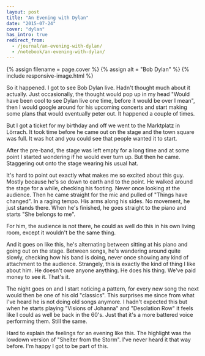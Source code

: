 ```yaml
---
layout: post
title: "An Evening with Dylan"
date: "2015-07-24"
cover: "dylan"
has_intro: true
redirect_from:
  - /journal/an-evening-with-dylan/
  - /notebook/an-evening-with-dylan/
---
```


{% assign filename = page.cover %}
{% assign alt = "Bob Dylan" %}
{% include responsive-image.html %}

So it happened. I got to see Bob Dylan live. Hadn't thought much about it actually. Just occasionally, the thought would pop up in my head "Would have been cool to see Dylan live one time, before it would be over I mean", then I would google around for his upcoming concerts and start making some plans that would eventually peter out. It happened a couple of times.

But I got a ticket for my birthday and off we went to the Marktplatz in Lörrach. It took time before he came out on the stage and the town square was full. It was hot and you could see that people wanted it to start.

After the pre-band, the stage was left empty for a long time and at some point I started wondering if he would ever turn up. But then he came. Staggering out onto the stage wearing his usual hat.

It's hard to point out exactly what makes me so excited about this guy. Mostly because he's so down to earth and to the point. He walked around the stage for a while, checking his footing. Never once looking at the audience. Then he came straight for the mic and pulled of "Things have changed". In a raging tempo. His arms along his sides. No movement, he just stands there. When he's finished, he goes straight to the piano and starts "She belongs to me".

For him, the audience is not there, he could as well do this in his own living room, except it wouldn't be the same thing.

And it goes on like this, he's alternating between sitting at his piano and going out on the stage. Between songs, he's wandering around quite slowly, checking how his band is doing, never once showing any kind of attachment to the audience. Strangely, this is exactly the kind of thing I like about him. He doesn't owe anyone anything. He does his thing. We've paid money to see it. That's it.

The night goes on and I start noticing a pattern, for every new song the next would then be one of his old "classics". This surprises me since from what I've heard he is not doing old songs anymore. I hadn't expected this but when he starts playing "Visions of Johanna" and "Desolation Row" it feels like I could as well be back in the 60's. Just that it's a more battered voice performing them. Still the same.

Hard to explain the feelings for an evening like this. The highlight was the lowdown version of "Shelter from the Storm". I've never heard it that way before. I'm happy I got to be part of this.
